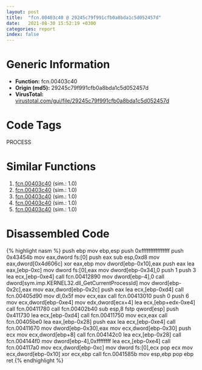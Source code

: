 ```yaml
---
layout: post
title:  "fcn.00403c40 @ 29245c79f991cfb0a8bda1c5d052457d"
date:   2021-08-30 15:52:19 +0300
categories: report
index: false
---
```


# Generic Information
- **Function:** fcn.00403c40
- **Origin (md5):** 29245c79f991cfb0a8bda1c5d052457d
- **VirusTotal:** [virustotal.com/gui/file/29245c79f991cfb0a8bda1c5d052457d][virustotal_ref]

# Code Tags
<span class="tag" id="PROCESS">PROCESS</span>


# Similar Functions

1. [fcn.00403c40][similar_1_ref] (sim.: 1.0)
2. [fcn.00403c40][similar_2_ref] (sim.: 1.0)
3. [fcn.00403c40][similar_3_ref] (sim.: 1.0)
4. [fcn.00403c40][similar_4_ref] (sim.: 1.0)
5. [fcn.00403c40][similar_5_ref] (sim.: 1.0)


# Disassembled Code

{% highlight nasm %}
push ebp
mov ebp,esp
push 0xffffffffffffffff
push 0x43454b
mov eax,dword fs:[0]
push eax
sub esp,0xd8
mov eax,dword[0x4d606c]
xor eax,ebp
mov dword[ebp-0x10],eax
push eax
lea eax,[ebp-0xc]
mov dword fs:[0],eax
mov dword[ebp-0x34],0
push 1
push 3
lea ecx,[ebp-0xe4]
call fcn.00412890
mov dword[ebp-4],0
call dword[sym.imp.KERNEL32.dll_GetCurrentProcessId]
mov dword[ebp-0x2c],eax
mov eax,dword[ebp-0x2c]
push eax
lea ecx,[ebp-0xd4]
call fcn.00405d90
mov dl,0x5f
mov ecx,eax
call fcn.00413010
push 0
push 6
mov ecx,dword[ebp-0xe4]
mov edx,dword[ecx+4]
lea ecx,[ebp+edx-0xe4]
call fcn.00411780
call fcn.00402b40
sub esp,8
fstp qword[esp]
push 0x411730
lea ecx,[ebp-0xd4]
call fcn.00411750
mov ecx,eax
call fcn.00405be0
lea eax,[ebp-0x28]
push eax
lea ecx,[ebp-0xe4]
call fcn.00411670
mov dword[ebp-0x30],eax
mov ecx,dword[ebp-0x30]
push ecx
mov ecx,dword[ebp+8]
call fcn.004142c0
lea ecx,[ebp-0x28]
call fcn.004144f0
mov dword[ebp-4],0xffffffff
lea ecx,[ebp-0xe4]
call fcn.004117a0
mov ecx,dword[ebp-0xc]
mov dword fs:[0],ecx
pop ecx
mov ecx,dword[ebp-0x10]
xor ecx,ebp
call fcn.0041585b
mov esp,ebp
pop ebp
ret 
{% endhighlight %}


[similar_1_ref]: /report/fcn.00403c40@835812ed365516de32516b9bf14b0450
[similar_2_ref]: /report/fcn.00403c40@bfc56d3292771303f4bab42bb05f48e4
[similar_3_ref]: /report/fcn.00403c40@66cd1e1b59e5415fb227cef3deb34a63
[similar_4_ref]: /report/fcn.00403c40@368dd66411b8b6ce2bcd15b0e14af5c0
[similar_5_ref]: /report/fcn.00403c40@9a2bad274a2589d79ad41d22bed0da1b
[virustotal_ref]: https://www.virustotal.com/gui/file/29245c79f991cfb0a8bda1c5d052457d